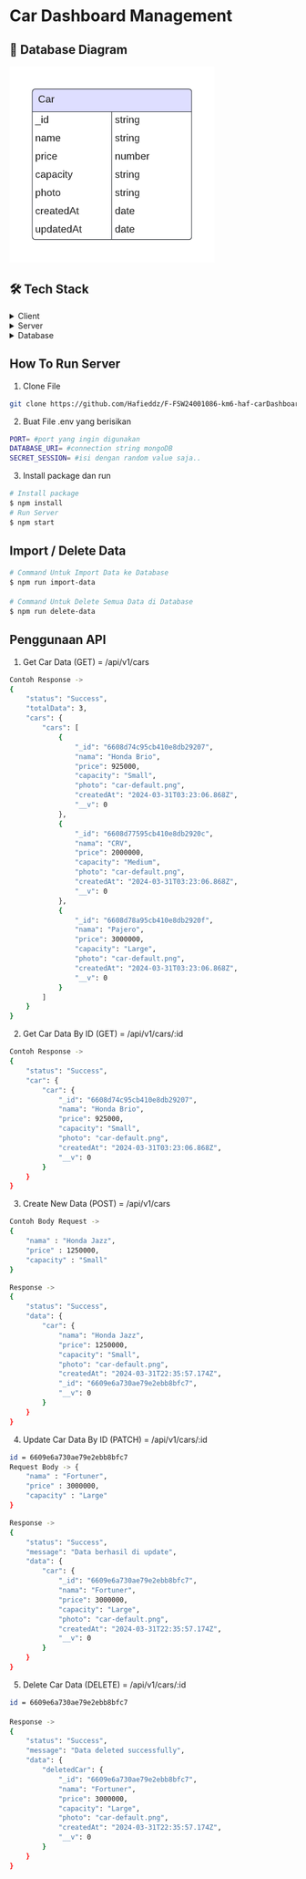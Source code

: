 # Car Dashboard Management 

## 📖 Database Diagram 
![Database Diagram](./data/database_diagram.png)

## 🛠 Tech Stack <a name="built-with"></a>
<details>
  <summary>Client</summary>
  <ul>
    <li>EJS</li>
  </ul>
</details>

<details>
  <summary>Server</summary>
  <ul>
    <li> ExpressJS </li>
  </ul>
</details>

<details>
<summary>Database</summary>
  <ul>
    <li> MongoDB </li>
  </ul>
</details>

## How To Run Server

1. Clone File 
```bash
git clone https://github.com/Hafieddz/F-FSW24001086-km6-haf-carDashboard-ch4.git
```
2. Buat File .env yang berisikan
```bash
PORT= #port yang ingin digunakan
DATABASE_URI= #connection string mongoDB 
SECRET_SESSION= #isi dengan random value saja..
```
3. Install package dan run
```bash
# Install package
$ npm install
# Run Server
$ npm start
```  

## Import / Delete Data
```bash
# Command Untuk Import Data ke Database
$ npm run import-data

# Command Untuk Delete Semua Data di Database
$ npm run delete-data
```
## Penggunaan API
1. Get Car Data (GET) = /api/v1/cars
```bash
Contoh Response -> 
{
    "status": "Success",
    "totalData": 3,
    "cars": {
        "cars": [
            {
                "_id": "6608d74c95cb410e8db29207",
                "nama": "Honda Brio",
                "price": 925000,
                "capacity": "Small",
                "photo": "car-default.png",
                "createdAt": "2024-03-31T03:23:06.868Z",
                "__v": 0
            },
            {
                "_id": "6608d77595cb410e8db2920c",
                "nama": "CRV",
                "price": 2000000,
                "capacity": "Medium",
                "photo": "car-default.png",
                "createdAt": "2024-03-31T03:23:06.868Z",
                "__v": 0
            },
            {
                "_id": "6608d78a95cb410e8db2920f",
                "nama": "Pajero",
                "price": 3000000,
                "capacity": "Large",
                "photo": "car-default.png",
                "createdAt": "2024-03-31T03:23:06.868Z",
                "__v": 0
            }
        ]
    }
}
```

2. Get Car Data By ID (GET) = /api/v1/cars/:id
```bash
Contoh Response -> 
{
    "status": "Success",
    "car": {
        "car": {
            "_id": "6608d74c95cb410e8db29207",
            "nama": "Honda Brio",
            "price": 925000,
            "capacity": "Small",
            "photo": "car-default.png",
            "createdAt": "2024-03-31T03:23:06.868Z",
            "__v": 0
        }
    }
}
```

3. Create New Data (POST) = /api/v1/cars
```bash
Contoh Body Request ->
{
    "nama" : "Honda Jazz",
    "price" : 1250000,
    "capacity" : "Small"
}
```
```bash
Response ->
{
    "status": "Success",
    "data": {
        "car": {
            "nama": "Honda Jazz",
            "price": 1250000,
            "capacity": "Small",
            "photo": "car-default.png",
            "createdAt": "2024-03-31T22:35:57.174Z",
            "_id": "6609e6a730ae79e2ebb8bfc7",
            "__v": 0
        }
    }
}
```

4. Update Car Data By ID (PATCH) = /api/v1/cars/:id
```bash
id = 6609e6a730ae79e2ebb8bfc7
Request Body -> {
    "nama" : "Fortuner",
    "price" : 3000000,
    "capacity" : "Large"
}
```

```bash
Response -> 
{
    "status": "Success",
    "message": "Data berhasil di update",
    "data": {
        "car": {
            "_id": "6609e6a730ae79e2ebb8bfc7",
            "nama": "Fortuner",
            "price": 3000000,
            "capacity": "Large",
            "photo": "car-default.png",
            "createdAt": "2024-03-31T22:35:57.174Z",
            "__v": 0
        }
    }
}
```

5. Delete Car Data (DELETE) = /api/v1/cars/:id
```bash
id = 6609e6a730ae79e2ebb8bfc7

Response -> 
{
    "status": "Success",
    "message": "Data deleted successfully",
    "data": {
        "deletedCar": {
            "_id": "6609e6a730ae79e2ebb8bfc7",
            "nama": "Fortuner",
            "price": 3000000,
            "capacity": "Large",
            "photo": "car-default.png",
            "createdAt": "2024-03-31T22:35:57.174Z",
            "__v": 0
        }
    }
}
```